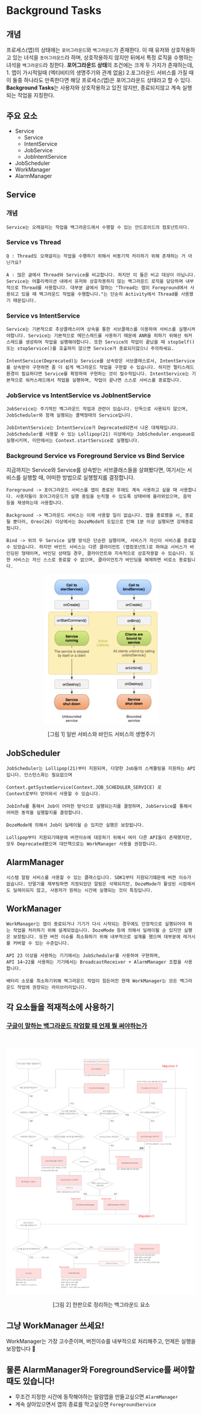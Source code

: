 # Background Tasks

## 개념
프로세스(앱)의 상태에는 `포어그라운드`와 `백그라운드`가 존재한다. 이 때 유저와 상호작용하고 있는 녀석을 `포어그라운드`라 하며, 상호작용하지 않지만 뒤에서 특정 로직을 수행하는 녀석을 `백그라운드`라 칭한다. 
<b>포어그라운드 상태</b>의 조건에는 크게 두 가지가 존재하는데, 1. 앱이 가시적일때 (엑티비티의 생명주기와 관계 없음) 2.포그라운드 서비스를 가질 때 
이 둘중 하나라도 만족한다면 해당 프로세스(앱)은 포어그라운드 상태라고 할 수 있다.
<b>Background Tasks</b>는 사용자와 상호작용하고 있진 않지만, 종료되지않고 계속 실행되는 작업을 지칭한다.

## 주요 요소
- Service
    - Service
    - IntentService
    - JobService
    - JobIntentService
- JobScheduler
- WorkManager
- AlarmManager

## Service
### 개념
    Service는 오래걸리는 작업을 백그라운드에서 수행할 수 있는 안드로이드의 컴포넌트이다.

### Service vs Thread
    Q : Thread도 오래걸리는 작업을 수행하기 위해서 비동기적 처리하기 위해 존재하는 거 아닌가요?

    A : 많은 글에서 Thread와 Service를 비교합니다. 하지만 이 둘은 비교 대상이 아닙니다. Service는 어플리케이션 내에서 유저와 상호작용하지 않는 백그라운드 로직을 담당하며 내부적으로 Thread를 사용합니다. 대부분 글에서 말하는 "Thread는 앱이 Foreground에서 사용되고 있을 때 백그라운드 작업을 수행합니다."는 단순히 Activity에서 Thread를 사용했기 때문입니다.

### Service vs IntentService
    Service는 기본적으로 추상클래스이며 상속을 통한 서브클래스를 이용하여 서비스를 실행시켜야합니다. Service는 기본적으로 메인스레드를 사용하기 때문에 ANR을 피하기 위해선 워커스레드를 생성하여 작업을 실행해야합니다. 또한 Service의 작업이 끝났을 때 stopSelf() 또는 stopService()를 호출하지 않으면 Service가 종료되지않으니 주의하세요.

    IntentService(Deprecated)는 Service를 상속받은 서브클래스로서, IntentService를 상속받아 구현하면 좀 더 쉽게 백그라운드 작업을 구현할 수 있습니다. 하지만 멀티스레드 환경이 필요하다면 Service를 확장하여 구현하는 것이 필수적입니다. IntentService는 기본적으로 워커스레드에서 작업을 실행하며, 작업이 끝나면 스스로 서비스를 종료합니다.

### JobService vs IntentService vs JobInentService
    JobService는 주기적인 백그라운드 작업과 관련이 있습니다. 단독으로 사용되지 않으며, JobScheduler와 함께 실행되는 콜백형태의 Service입니다.

    JobIntentService는 IntentService가 Deprecated되면서 나온 대체제입니다. JobScheduler를 사용할 수 있는 Lollipop(21) 이상에서는 JobScheduler.enqueue로 실행시키며, 미만에서는 Context.startService로 실행됩니다.

### Background Service vs Foreground Service vs Bind Service    
지금까지는 Service와 Service를 상속받는 서브클래스들을 살펴봤다면, 여기서는 서비스를 실행할 때, 어떠한 방법으로 실행할지를 결정합니다.

    Foreground -> 포어그라운드 서비스를 앱이 종료된 후에도 계속 사용하고 싶을 때 사용합니다. 사용자들이 포어그라운드가 실행 중임을 눈치챌 수 있도록 상태바에 올라와있으며, 음악 등을 재생하는데 사용합니다.

    Background -> 백그라운드 서비스는 이제 사용할 일이 없습니다. 앱을 종료했을 시, 종료될 뿐더러, Oreo(26) 이상에서는 DozeMode의 도입으로 인해 1분 이상 실행되면 강제종료됩니다.

    Bind -> 위의 두 Service 실행 방식은 단순한 실행이며, 서비스가 자신이 서비스를 종료할 수 있었습니다. 하지만 바인드 서비스는 다른 클라이언트 (앱컴포넌트)로 하여금 서비스가 바인딩된 형태이며, 바인딩 상태일 경우, 클라이언트와 지속적으로 상호작용할 수 있습니다. 또한 서비스는 자신 스스로 종료할 수 없으며, 클라이언트가 바인딩을 해제하면 비로소 종료됩니다.

<p align="center">
    <img src="../../image/BackgroundTask_BindService.png" width="300">
</p>
<p  align="center">[그림 1] 일반 서비스와 바인드 서비스의 생명주기</p>

## JobScheduler
    JobScheduler는 Lollipop(21)부터 지원되며, 다양한 Job들의 스케쥴링을 지원하는 API입니다. 인스턴스화는 필요없으며 
    
    Context.getSystemService(Context.JOB_SCHEDULER_SERVICE) 로
    Context로부터 얻어와서 사용할 수 있습니다.

    JobInfo를 통해서 Job이 어떠한 방식으로 실행되는지를 결정하며, JobService릁 통해서 어떠한 동작을 실행할지를 결정합니다.

    DozeMode에 의해서 Job이 딜레이될 순 있지만 실행은 보장됩니다.

    Lollipop부터 지원되기때문에 버젼이슈에 대응하기 위해서 여러 다른 API들이 존재했지만, 모두 Deprecated됐으며 대안책으로는 WorkManager 사용을 권장합니다.

## AlarmManager
    시스템 알람 서비스를 사용할 수 있는 클래스입니다. SDK1부터 지원되기떄문에 버젼 이슈가 없습니다. 단말기를 재부팅하면 지정되었던 알람은 삭제되지만, DozeMode가 활성된 시점에서도 딜레이되지 않고, 사용자가 원하는 시간에 실행되는 것이 특징입니다.

## WorkManager
    WorkManager는 앱이 종료되거나 기기가 다시 시작되는 경우에도 안정적으로 실행되어야 하는 작업을 처리하기 위해 설계되었습니다. DozeMode 등에 의해서 딜레이될 순 있지만 실행은 보장됩니다. 또한 버전 이슈를 최소화하기 위해 내부적으로 설계를 했으며 대부분에 레거시를 커버할 수 있는 수준입니다.

    API 23 이상을 사용하는 기기에서는 JobScheduler를 사용하여 구현하며,
    API 14~22를 사용하는 기기에서는 BroadcastReceiver + AlarmManager 조합을 사용합니다.

    배터리 소모를 최소하기위해 백그라운드 작업이 힘든어진 현재 WorkManager는 모든 백그라운드 작업에 권장되는 라이브러리입니다.

## 각 요소들을 적재적소에 사용하기

### [구글이 말하는 백그라운드 작업할 때 언제 뭘 써야하는가](https://developer.android.com/guide/background?hl=ko)
<br>
<p align="center">
    <img src="../../image/BackgroundTask_OverView.png">
</p>
<p align="center"> 
    [그림 2] 한판으로 정리하는 백그라운드 요소
</p>

## 그냥 WorkManager 쓰세요!
WorkManager는 가장 고수준이며, 버전이슈를 내부적으로 처리해주고, 언제든 실행을 보장합니다 🥳

## 물론 AlarmManager와 ForegroundService를 써야할 때도 있습니다!
- 무조건 지정한 시간에 동작해야하는 알람앱을 만들고싶으면 `AlarmManager`
- 계속 살아있으면서 앱의 종료를 막고싶으면 `ForegroundService`